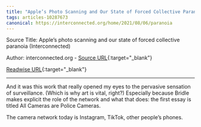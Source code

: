 ```yaml
---
title: "Apple’s Photo Scanning and Our State of Forced Collective Paranoia (209723563)"
tags: articles-10287673
canonical: https://interconnected.org/home/2021/08/06/paranoia
---
```


Source Title: Apple’s photo scanning and our state of forced collective paranoia (Interconnected)

Author: interconnected.org - [Source URL](https://interconnected.org/home/2021/08/06/paranoia){:target="_blank"}

[Readwise URL](https://readwise.io/open/209723563){:target="_blank"}

---

And it was this work that really opened my eyes to the pervasive sensation of surveillance. (Which is why art is vital, right?) Especially because Bridle makes explicit the role of the network and what that does: the first essay is titled All Cameras are Police Cameras.

The camera network today is Instagram, TikTok, other people’s phones.
